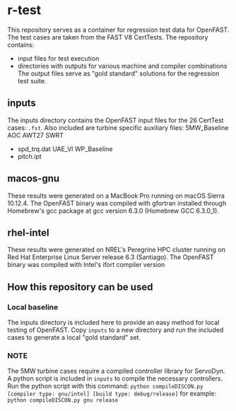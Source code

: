 # r-test

This repository serves as a container for regression test data for OpenFAST. The test cases are taken from the FAST V8 CertTests. The repository contains:
- input files for test execution
- directories with outputs for various machine and compiler combinations
The output files serve as "gold standard" solutions for the regression test suite.

## inputs
The inputs directory contains the OpenFAST input files for the 26 CertTest cases: `.fst`. Also included are turbine specific auxiliary files:
5MW_Baseline
AOC
AWT27
SWRT
- spd_trq.dat
UAE_VI
WP_Baseline
- pitch.ipt

## macos-gnu
These results were generated on a MacBook Pro running on macOS Sierra 10.12.4. The OpenFAST binary was compiled with gfortran installed through Homebrew's gcc package at gcc version 6.3.0 (Homebrew GCC 6.3.0_1).

## rhel-intel
These results were generated on NREL's Peregrine HPC cluster running on Red Hat Enterprise Linux Server release 6.3 (Santiago). The OpenFAST binary was compiled with Intel's ifort compiler version

## How this repository can be used
### Local baseline
The inputs directory is included here to provide an easy method for local testing of OpenFAST. Copy `inputs` to a new directory and run the included cases to generate a local "gold standard" set.
### NOTE
The 5MW turbine cases require a compiled controller library for ServoDyn. A python script is included in `inputs` to compile the necessary controllers. Run the python script with this command:
`python compileDISCON.py [compiler type: gnu/intel] [build type: debug/release]`
for example:
`python compileDISCON.py gnu release`
